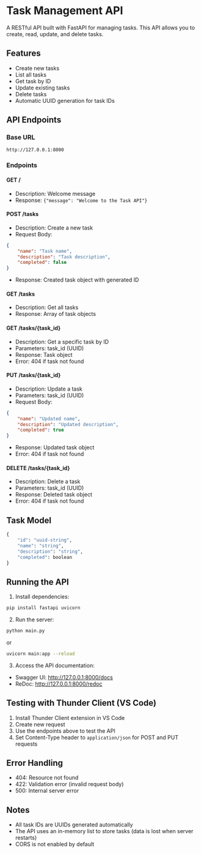 # Task Management API

A RESTful API built with FastAPI for managing tasks. This API allows you to create, read, update, and delete tasks.

## Features

- Create new tasks
- List all tasks
- Get task by ID
- Update existing tasks
- Delete tasks
- Automatic UUID generation for task IDs

## API Endpoints

### Base URL
```
http://127.0.0.1:8000
```

### Endpoints

#### GET /
- Description: Welcome message
- Response: `{"message": "Welcome to the Task API"}`

#### POST /tasks
- Description: Create a new task
- Request Body:
```json
{
    "name": "Task name",
    "description": "Task description",
    "completed": false
}
```
- Response: Created task object with generated ID

#### GET /tasks
- Description: Get all tasks
- Response: Array of task objects

#### GET /tasks/{task_id}
- Description: Get a specific task by ID
- Parameters: task_id (UUID)
- Response: Task object
- Error: 404 if task not found

#### PUT /tasks/{task_id}
- Description: Update a task
- Parameters: task_id (UUID)
- Request Body:
```json
{
    "name": "Updated name",
    "description": "Updated description",
    "completed": true
}
```
- Response: Updated task object
- Error: 404 if task not found

#### DELETE /tasks/{task_id}
- Description: Delete a task
- Parameters: task_id (UUID)
- Response: Deleted task object
- Error: 404 if task not found

## Task Model

```python
{
    "id": "uuid-string",
    "name": "string",
    "description": "string",
    "completed": boolean
}
```

## Running the API

1. Install dependencies:
```bash
pip install fastapi uvicorn
```

2. Run the server:
```bash
python main.py
```
or
```bash
uvicorn main:app --reload
```

3. Access the API documentation:
- Swagger UI: http://127.0.0.1:8000/docs
- ReDoc: http://127.0.0.1:8000/redoc

## Testing with Thunder Client (VS Code)

1. Install Thunder Client extension in VS Code
2. Create new request
3. Use the endpoints above to test the API
4. Set Content-Type header to `application/json` for POST and PUT requests

## Error Handling

- 404: Resource not found
- 422: Validation error (invalid request body)
- 500: Internal server error

## Notes

- All task IDs are UUIDs generated automatically
- The API uses an in-memory list to store tasks (data is lost when server restarts)
- CORS is not enabled by default
